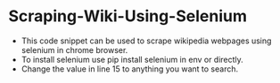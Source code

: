 # Scraping-Wiki-Using-Selenium

- This code snippet can be used to scrape wikipedia webpages using selenium in chrome browser.
- To install selenium use pip install selenium in env or directly.
- Change the value in line 15 to anything you want to search.
